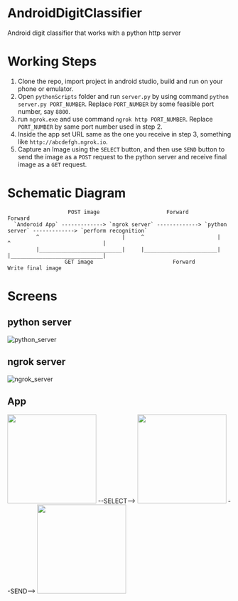 # AndroidDigitClassifier
Android digit classifier that works with a python http server

# Working Steps
1. Clone the repo, import project in android studio, build and run on your phone or emulator.
2. Open `pythonScripts` folder and run `server.py` by using command `python server.py PORT_NUMBER`. Replace `PORT_NUMBER` by some feasible port number, say `8800`.
3. run `ngrok.exe` and use command `ngrok http PORT_NUMBER`. Replace `PORT_NUMBER` by same port number used in step 2.
4. Inside the app set URL same as the one you receive in step 3, something like `http://abcdefgh.ngrok.io`.
5. Capture an Image using the `SELECT` button, and then use `SEND` button to send the image as a `POST` request to the python server and receive final image as a `GET` request.

# Schematic Diagram

                       POST image                     Forward                        Forward
      `Andoroid App` -------------> `ngrok server` -------------> `python server` -------------> `perform recognition`
             ^                          |     ^                       |     ^                             |
             |__________________________|     |_______________________|     |_____________________________|
                      GET image                         Forward                      Write final image

# Screens

## python server
 ![python_server](/screenshots/python_server.PNG)
 
## ngrok server
 ![ngrok_server](/screenshots/ngrok_server.PNG)
 
## App
 <img src = "/screenshots/app_1.jpg" width = "200"> --SELECT-->
 <img src = "/screenshots/app_2.jpg" width = "200"> --SEND-->
 <img src = "/screenshots/app_3.jpg" width = "200">
 
 
